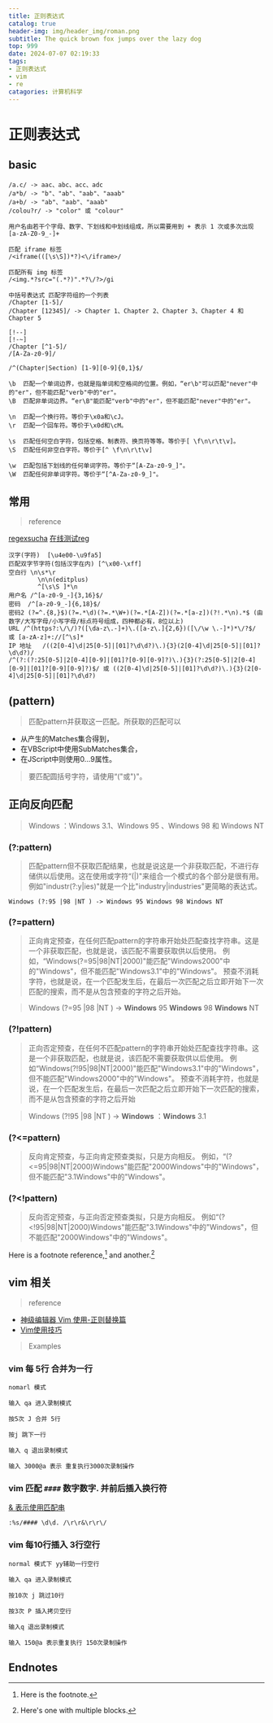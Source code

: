 ```yaml
---
title: 正则表达式
catalog: true
header-img: img/header_img/roman.png
subtitle: The quick brown fox jumps over the lazy dog
top: 999
date: 2024-07-07 02:19:33
tags:
- 正则表达式
- vim
- re
catagories: 计算机科学
---
```


# 正则表达式

## basic

```re
/a.c/ -> aac、abc、acc、adc
/a*b/ -> "b"、"ab"、"aab"、"aaab" 
/a+b/ -> "ab"、"aab"、"aaab" 
/colou?r/ -> "color" 或 "colour"

用户名由若干个字母、数字、下划线和中划线组成，所以需要用到 + 表示 1 次或多次出现
[a-zA-Z0-9_-]+

匹配 iframe 标签
/<iframe(([\s\S])*?)<\/iframe>/

匹配所有 img 标签
/<img.*?src="(.*?)".*?\/?>/gi

中括号表达式 匹配字符组的一个列表
/Chapter [1-5]/
/Chapter [12345]/ -> Chapter 1、Chapter 2、Chapter 3、Chapter 4 和 Chapter 5

[!--]
[!-~]
/Chapter [^1-5]/
/[A-Za-z0-9]/

/^(Chapter|Section) [1-9][0-9]{0,1}$/

\b	匹配一个单词边界，也就是指单词和空格间的位置。例如，“er\b"可以匹配"never"中的"er"，但不能匹配"verb"中的"er"。
\B	匹配非单词边界。“er\B"能匹配"verb"中的"er"，但不能匹配"never"中的"er"。

\n	匹配一个换行符。等价于\x0a和\cJ。
\r	匹配一个回车符。等价于\x0d和\cM。

\s	匹配任何空白字符，包括空格、制表符、换页符等等。等价于[ \f\n\r\t\v]。
\S	匹配任何非空白字符。等价于[^ \f\n\r\t\v]

\w	匹配包括下划线的任何单词字符。等价于“[A-Za-z0-9_]"。
\W	匹配任何非单词字符。等价于“[^A-Za-z0-9_]"。
```

## 常用

> reference

[regexsucha](https://stackoverflow.org.cn/regexsucha/)
[在线测试reg](https://stackoverflow.org.cn/regex/)

```re
汉字(字符)	[\u4e00-\u9fa5]
匹配双字节字符(包括汉字在内)	[^\x00-\xff]
空白行	\n\s*\r  
        \n\n(editplus) 
        ^[\s\S ]*\n
用户名	/^[a-z0-9_-]{3,16}$/
密码	/^[a-z0-9_-]{6,18}$/
密码2	(?=^.{8,}$)(?=.*\d)(?=.*\W+)(?=.*[A-Z])(?=.*[a-z])(?!.*\n).*$ (由数字/大写字母/小写字母/标点符号组成，四种都必有，8位以上)
URL	/^(https?:\/\/)?([\da-z\.-]+)\.([a-z\.]{2,6})([\/\w \.-]*)*\/?$/ 或 [a-zA-z]+://[^\s]*
IP 地址	/((2[0-4]\d|25[0-5]|[01]?\d\d?)\.){3}(2[0-4]\d|25[0-5]|[01]?\d\d?)/
/^(?:(?:25[0-5]|2[0-4][0-9]|[01]?[0-9][0-9]?)\.){3}(?:25[0-5]|2[0-4][0-9]|[01]?[0-9][0-9]?)$/ 或 ((2[0-4]\d|25[0-5]|[01]?\d\d?)\.){3}(2[0-4]\d|25[0-5]|[01]?\d\d?)
```
## (pattern)

> 匹配pattern并获取这一匹配。所获取的匹配可以

- 从产生的Matches集合得到，
- 在VBScript中使用SubMatches集合，
- 在JScript中则使用$0…$9属性。

> 要匹配圆括号字符，请使用“\("或"\)"。

## 正向反向匹配

> Windows ：Windows 3.1、Windows 95 、Windows 98 和 Windows NT 

### (?:pattern)
> 匹配pattern但不获取匹配结果，也就是说这是一个非获取匹配，不进行存储供以后使用。这在使用或字符“(|)"来组合一个模式的各个部分是很有用。
> 例如"industr(?:y|ies)"就是一个比"industry|industries"更简略的表达式。

```re
Windows (?:95 |98 |NT ) -> Windows 95 Windows 98 Windows NT 
```

### (?=pattern)

> 正向肯定预查，在任何匹配pattern的字符串开始处匹配查找字符串。这是一个非获取匹配，也就是说，该匹配不需要获取供以后使用。
> 例如，“Windows(?=95|98|NT|2000)"能匹配"Windows2000"中的"Windows"，但不能匹配"Windows3.1"中的"Windows"。
> 预查不消耗字符，也就是说，在一个匹配发生后，在最后一次匹配之后立即开始下一次匹配的搜索，而不是从包含预查的字符之后开始。

> Windows (?=95 |98 |NT ) -> **Windows** 95 **Windows** 98 **Windows** NT 

### (?!pattern)

> 正向否定预查，在任何不匹配pattern的字符串开始处匹配查找字符串。这是一个非获取匹配，也就是说，该匹配不需要获取供以后使用。
> 例如“Windows(?!95|98|NT|2000)"能匹配"Windows3.1"中的"Windows"，但不能匹配"Windows2000"中的"Windows"。
> 预查不消耗字符，也就是说，在一个匹配发生后，在最后一次匹配之后立即开始下一次匹配的搜索，而不是从包含预查的字符之后开始

> Windows (?!95 |98 |NT ) -> **Windows** ：**Windows** 3.1

### (?<=pattern)

> 反向肯定预查，与正向肯定预查类拟，只是方向相反。
> 例如，“(?<=95|98|NT|2000)Windows"能匹配"2000Windows"中的"Windows"，但不能匹配"3.1Windows"中的"Windows"。

### (?<!pattern)

>反向否定预查，与正向否定预查类拟，只是方向相反。
>例如“(?<!95|98|NT|2000)Windows"能匹配"3.1Windows"中的"Windows"，但不能匹配"2000Windows"中的"Windows"。

Here is a footnote reference,[^1] and another.[^longnote]

## vim 相关

> reference

- [神级编辑器 Vim 使用-正则替换篇](https://zhuanlan.zhihu.com/p/346058975)
- [Vim使用技巧](https://zhuanlan.zhihu.com/p/670012180)

> Examples

### vim 每 5行 合并为一行

```
nomarl 模式

输入 qa 进入录制模式

按5次 J 合并 5行

按j 跳下一行 

输入 q 退出录制模式

输入 3000@a 表示 重复执行3000次录制操作
```

### vim 匹配 `####` 数字数字. 并前后插入换行符

[& 表示使用匹配串](https://zhuanlan.zhihu.com/p/346058975)

`:%s/#### \d\d. /\r\r&\r\r\/`

### vim 每10行插入 3行空行

```
normal 模式下 yy辅助一行空行

输入 qa 进入录制模式

按10次 j 跳过10行

按3次 P 插入拷贝空行

输入q 退出录制模式

输入 150@a 表示重复执行 150次录制操作
```

## Endnotes

[^1]: Here is the footnote.
[^longnote]: Here's one with multiple blocks.

[label]: <https://> "website title"
